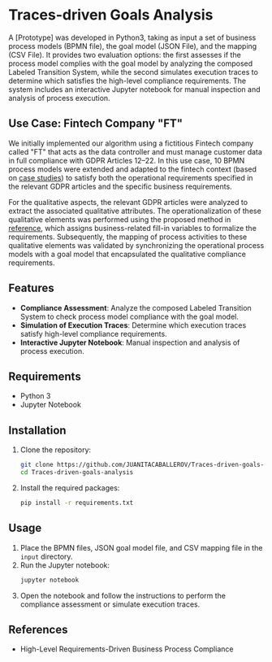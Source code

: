 # Traces-driven Goals Analysis

A [Prototype]  was developed in Python3, taking as input a set of business process models (BPMN file), the goal model (JSON File), and the mapping (CSV File). It provides two evaluation options: the first assesses if the process model complies with the goal model by analyzing the composed Labeled Transition System, while the second simulates execution traces to determine which satisfies the high-level compliance requirements. The system includes an interactive Jupyter notebook for manual inspection and analysis of process execution.

## Use Case: Fintech Company "FT"

We initially implemented our algorithm using a fictitious Fintech company called "FT" that acts as the data controller and must manage customer data in full compliance with GDPR Articles 12–22. In this use case, 10 BPMN process models were extended and adapted to the fintech context (based on [case studies](https://link.springer.com/chapter/10.1007/978-3-030-21297-1_2)) to satisfy both the operational requirements specified in the relevant GDPR articles and the specific business requirements. 

For the qualitative aspects, the relevant GDPR articles were analyzed to extract the associated qualitative attributes. The operationalization of these qualitative elements was performed using the proposed method in [reference](https://doi.org/10.1145/2884781.2884788), which assigns business-related fill-in variables to formalize the requirements. Subsequently, the mapping of process activities to these qualitative elements was validated by synchronizing the operational process models with a goal model that encapsulated the qualitative compliance requirements.

## Features

- **Compliance Assessment**: Analyze the composed Labeled Transition System to check process model compliance with the goal model.
- **Simulation of Execution Traces**: Determine which execution traces satisfy high-level compliance requirements.
- **Interactive Jupyter Notebook**: Manual inspection and analysis of process execution.

## Requirements

- Python 3
- Jupyter Notebook

## Installation

1. Clone the repository:
   ```bash
   git clone https://github.com/JUANITACABALLEROV/Traces-driven-goals-analysis.git
   cd Traces-driven-goals-analysis
   ```

2. Install the required packages:
   ```bash
   pip install -r requirements.txt
   ```

## Usage

1. Place the BPMN files, JSON goal model file, and CSV mapping file in the `input` directory.
2. Run the Jupyter notebook:
   ```bash
   jupyter notebook
   ```
3. Open the notebook and follow the instructions to perform the compliance assessment or simulate execution traces.

## References

- High-Level Requirements-Driven Business Process Compliance
